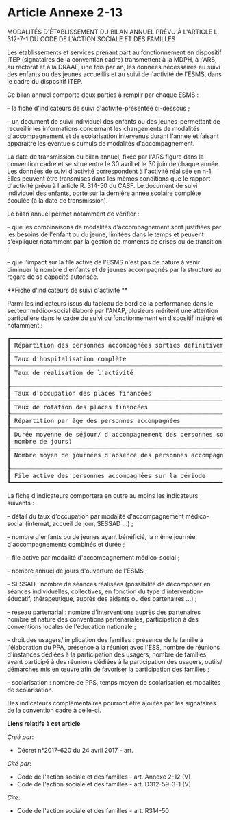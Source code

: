 # Article Annexe 2-13

MODALITÉS D'ÉTABLISSEMENT DU BILAN ANNUEL PRÉVU À L'ARTICLE L. 312-7-1 DU CODE DE L'ACTION SOCIALE ET DES FAMILLES

Les établissements et services prenant part au fonctionnement en dispositif ITEP (signataires de la convention cadre)
transmettent à la MDPH, à l'ARS, au rectorat et à la DRAAF, une fois par an, les données nécessaires au suivi des enfants ou
des jeunes accueillis et au suivi de l'activité de l'ESMS, dans le cadre du dispositif ITEP.

Ce bilan annuel comporte deux parties à remplir par chaque ESMS :

– la fiche d'indicateurs de suivi d'activité-présentée ci-dessous ;

– un document de suivi individuel des enfants ou des jeunes-permettant de recueillir les informations concernant les
changements de modalités d'accompagnement et de scolarisation intervenus durant l'année et faisant apparaitre les éventuels
cumuls de modalités d'accompagnement.

La date de transmission du bilan annuel, fixée par l'ARS figure dans la convention cadre et se situe entre le 30 avril et le
30 juin de chaque année. Les données de suivi d'activité correspondent à l'activité réalisée en n-1. Elles peuvent être
transmises dans les mêmes conditions que le rapport d'activité prévu à l'article R. 314-50 du CASF. Le document de suivi
individuel des enfants, porte sur la dernière année scolaire complète écoulée (à la date de transmission).

Le bilan annuel permet notamment de vérifier :

– que les combinaisons de modalités d'accompagnement sont justifiées par les besoins de l'enfant ou du jeune, limitées dans
le temps et peuvent s'expliquer notamment par la gestion de moments de crises ou de transition ;

– que l'impact sur la file active de l'ESMS n'est pas de nature à venir diminuer le nombre d'enfants et de jeunes accompagnés
par la structure au regard de sa capacité autorisée.

**Fiche d'indicateurs de suivi d'activité **

Parmi les indicateurs issus du tableau de bord de la performance dans le secteur médico-social élaboré par l'ANAP, plusieurs
méritent une attention particulière dans le cadre du suivi du fonctionnement en dispositif intégré et notamment :

<pre>
┏━━━━━━━━━━━━━━━━━━━━━━━━━━━━━━━━━━━━━━━━━━━━━━━━━━━━━━━━━━━━━━━━━━━━━━━━━━━━━━━━━━━━━━━━━━━━━━━━━━━━━━━━━━━━┯━━━━━━━━━━━━━━┓
┃ Répartition des personnes accompagnées sorties définitivement sur l'année par motif ou destination         │ ANAP IPR3. 2 ┃
┠┈┈┈┈┈┈┈┈┈┈┈┈┈┈┈┈┈┈┈┈┈┈┈┈┈┈┈┈┈┈┈┈┈┈┈┈┈┈┈┈┈┈┈┈┈┈┈┈┈┈┈┈┈┈┈┈┈┈┈┈┈┈┈┈┈┈┈┈┈┈┈┈┈┈┈┈┈┈┈┈┈┈┈┈┈┈┈┈┈┈┈┈┈┈┈┈┈┈┈┈┈┈┈┈┈┈┈┈┼┈┈┈┈┈┈┈┈┈┈┈┈┈┈┨
┃ Taux d'hospitalisation complète                                                                            │ ANAP IPr3. 3 ┃
┠┈┈┈┈┈┈┈┈┈┈┈┈┈┈┈┈┈┈┈┈┈┈┈┈┈┈┈┈┈┈┈┈┈┈┈┈┈┈┈┈┈┈┈┈┈┈┈┈┈┈┈┈┈┈┈┈┈┈┈┈┈┈┈┈┈┈┈┈┈┈┈┈┈┈┈┈┈┈┈┈┈┈┈┈┈┈┈┈┈┈┈┈┈┈┈┈┈┈┈┈┈┈┈┈┈┈┈┈┼┈┈┈┈┈┈┈┈┈┈┈┈┈┈┨
┃ Taux de réalisation de l'activité                                                                          │ ANAP IPr4.   ┃
┃                                                                                                            │ 1.1          ┃
┠┈┈┈┈┈┈┈┈┈┈┈┈┈┈┈┈┈┈┈┈┈┈┈┈┈┈┈┈┈┈┈┈┈┈┈┈┈┈┈┈┈┈┈┈┈┈┈┈┈┈┈┈┈┈┈┈┈┈┈┈┈┈┈┈┈┈┈┈┈┈┈┈┈┈┈┈┈┈┈┈┈┈┈┈┈┈┈┈┈┈┈┈┈┈┈┈┈┈┈┈┈┈┈┈┈┈┈┈┼┈┈┈┈┈┈┈┈┈┈┈┈┈┈┨
┃ Taux d'occupation des places financées                                                                     │ ANAP IPr4. 2 ┃
┠┈┈┈┈┈┈┈┈┈┈┈┈┈┈┈┈┈┈┈┈┈┈┈┈┈┈┈┈┈┈┈┈┈┈┈┈┈┈┈┈┈┈┈┈┈┈┈┈┈┈┈┈┈┈┈┈┈┈┈┈┈┈┈┈┈┈┈┈┈┈┈┈┈┈┈┈┈┈┈┈┈┈┈┈┈┈┈┈┈┈┈┈┈┈┈┈┈┈┈┈┈┈┈┈┈┈┈┈┼┈┈┈┈┈┈┈┈┈┈┈┈┈┈┨
┃ Taux de rotation des places financées                                                                      │ ANAP IPr5. 1 ┃
┠┈┈┈┈┈┈┈┈┈┈┈┈┈┈┈┈┈┈┈┈┈┈┈┈┈┈┈┈┈┈┈┈┈┈┈┈┈┈┈┈┈┈┈┈┈┈┈┈┈┈┈┈┈┈┈┈┈┈┈┈┈┈┈┈┈┈┈┈┈┈┈┈┈┈┈┈┈┈┈┈┈┈┈┈┈┈┈┈┈┈┈┈┈┈┈┈┈┈┈┈┈┈┈┈┈┈┈┈┼┈┈┈┈┈┈┈┈┈┈┈┈┈┈┨
┃ Répartition par âge des personnes accompagnées                                                             │ ANAP 2Pr6. 4 ┃
┠┈┈┈┈┈┈┈┈┈┈┈┈┈┈┈┈┈┈┈┈┈┈┈┈┈┈┈┈┈┈┈┈┈┈┈┈┈┈┈┈┈┈┈┈┈┈┈┈┈┈┈┈┈┈┈┈┈┈┈┈┈┈┈┈┈┈┈┈┈┈┈┈┈┈┈┈┈┈┈┈┈┈┈┈┈┈┈┈┈┈┈┈┈┈┈┈┈┈┈┈┈┈┈┈┈┈┈┈┼┈┈┈┈┈┈┈┈┈┈┈┈┈┈┨
┃ Durée moyenne de séjour/ d'accompagnement des personnes sorties définitivement au cours de l'année (en     │ ANAP 2Pr6. 5 ┃
┃ nombre de jours)                                                                                           │              ┃
┠┈┈┈┈┈┈┈┈┈┈┈┈┈┈┈┈┈┈┈┈┈┈┈┈┈┈┈┈┈┈┈┈┈┈┈┈┈┈┈┈┈┈┈┈┈┈┈┈┈┈┈┈┈┈┈┈┈┈┈┈┈┈┈┈┈┈┈┈┈┈┈┈┈┈┈┈┈┈┈┈┈┈┈┈┈┈┈┈┈┈┈┈┈┈┈┈┈┈┈┈┈┈┈┈┈┈┈┈┼┈┈┈┈┈┈┈┈┈┈┈┈┈┈┨
┃ Nombre moyen de journées d'absence des personnes accompagnées sur la période                               │ ANAP 2Pr7.   ┃
┃                                                                                                            │ 1.1          ┃
┠┈┈┈┈┈┈┈┈┈┈┈┈┈┈┈┈┈┈┈┈┈┈┈┈┈┈┈┈┈┈┈┈┈┈┈┈┈┈┈┈┈┈┈┈┈┈┈┈┈┈┈┈┈┈┈┈┈┈┈┈┈┈┈┈┈┈┈┈┈┈┈┈┈┈┈┈┈┈┈┈┈┈┈┈┈┈┈┈┈┈┈┈┈┈┈┈┈┈┈┈┈┈┈┈┈┈┈┈┼┈┈┈┈┈┈┈┈┈┈┈┈┈┈┨
┃ File active des personnes accompagnées sur la période                                                      │ ANAP 2Pr7. 2 ┃
┗━━━━━━━━━━━━━━━━━━━━━━━━━━━━━━━━━━━━━━━━━━━━━━━━━━━━━━━━━━━━━━━━━━━━━━━━━━━━━━━━━━━━━━━━━━━━━━━━━━━━━━━━━━━━┷━━━━━━━━━━━━━━┛
</pre>


La fiche d'indicateurs comportera en outre au moins les indicateurs suivants :

– détail du taux d'occupation par modalité d'accompagnement médico-social (internat, accueil de jour, SESSAD …) ;

– nombre d'enfants ou de jeunes ayant bénéficié, la même journée, d'accompagnements combinés et durée ;

– file active par modalité d'accompagnement médico-social ;

– nombre annuel de jours d'ouverture de l'ESMS ;

– SESSAD : nombre de séances réalisées (possibilité de décomposer en séances individuelles, collectives, en fonction du type
d'intervention-éducatif, thérapeutique, auprès des aidants ou des partenaires …) ;

– réseau partenarial : nombre d'interventions auprès des partenaires nombre et nature des conventions partenariales,
participation à des conventions locales de l'éducation nationale ;

– droit des usagers/ implication des familles : présence de la famille à l'élaboration du PPA, présence à la réunion avec
l'ESS, nombre de réunions d'instances dédiées à la participation des usagers, nombre de familles ayant participé à des
réunions dédiées à la participation des usagers, outils/ démarches mis en œuvre afin de favoriser la participation des
familles ;

– scolarisation : nombre de PPS, temps moyen de scolarisation et modalités de scolarisation.

Des indicateurs complémentaires pourront être ajoutés par les signataires de la convention cadre à celle-ci.

**Liens relatifs à cet article**

_Créé par_:

  - Décret n°2017-620 du 24 avril 2017 - art.

_Cité par_:

  - Code de l'action sociale et des familles - art. Annexe 2-12 (V)
  - Code de l'action sociale et des familles - art. D312-59-3-1 (V)

_Cite_:

  - Code de l'action sociale et des familles - art. R314-50
